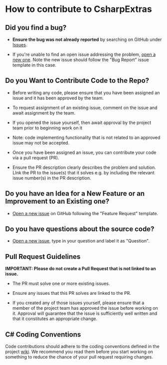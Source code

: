 # How to contribute to CsharpExtras

## **Did you find a bug?**

* **Ensure the bug was not already reported** by searching on GitHub under [Issues](https://github.com/ColmBhandal/CsharpExtras/issues).

* If you're unable to find an open issue addressing the problem, [open a new one](https://github.com/ColmBhandal/CsharpExtras/issues/new?assignees=&labels=bug&template=bug_report.md&title=). Note the new issue should follow the "Bug Report" issue template in this case.

## **Do you Want to Contribute Code to the Repo?**

* Before writing any code, please ensure that you have been assigned an issue and it has been approved by the team.

* To request assignment of an existing issue, comment on the issue and await assignment by the team. 

* If you opened the issue yourself, then await approval by the project team prior to beginning work on it 

* Note: code implementing functionality that is not related to an approved issue may not be accepted. 

* Once you have been assigned an issue, you can contribute your code via a pull request (PR). 

* Ensure the PR description clearly describes the problem and solution. LInk the PR to the issue(s) that it solves e.g. by including the relevant issue number(s) in the PR description.

## **Do you have an Idea for a New Feature or an Improvement to an Existing one?**

* [Open a new issue](https://github.com/ColmBhandal/CsharpExtras/issues/new?assignees=&labels=enhancement&template=feature_request.md&title=) on GitHub following the "Feature Request" template.

## **Do you have questions about the source code?**

* [Open a new issue](https://github.com/ColmBhandal/CsharpExtras/issues/new), type in your question and label it as "Question".

## Pull Request Guidelines

**IMPORTANT: Please do not create a Pull Request that is not linked to an issue.**

* The PR must solve one or more existing issues.

* Ensure any issues that this PR solves are linked to the PR.

* If you created any of those issues yourself, please ensure that a member of the project team has approved the issue before working on it. Approval will guarantee that the issue is sufficiently well written and that it constitutes an appropriate change.

## C# Coding Conventions

Code contributions should adhere to the coding conventions defined in the project [wiki](https://github.com/ColmBhandal/CsharpExtras/wiki/Coding-Conventions). We recommend you read them before you start working on something to reduce the chance of your pull request requiring changes.
